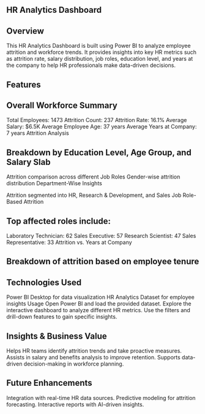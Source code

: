 ## HR Analytics Dashboard 
## Overview
This HR Analytics Dashboard is built using Power BI to analyze employee attrition and workforce trends. It provides insights into key HR metrics such as attrition rate, salary distribution, job roles, education level, and years at the company to help HR professionals make data-driven decisions.

## Features
## Overall Workforce Summary

Total Employees: 1473
Attrition Count: 237
Attrition Rate: 16.1%
Average Salary: $6.5K
Average Employee Age: 37 years
Average Years at Company: 7 years
Attrition Analysis

## Breakdown by Education Level, Age Group, and Salary Slab
Attrition comparison across different Job Roles
Gender-wise attrition distribution
Department-Wise Insights

Attrition segmented into HR, Research & Development, and Sales
Job Role-Based Attrition

## Top affected roles include:
Laboratory Technician: 62
Sales Executive: 57
Research Scientist: 47
Sales Representative: 33
Attrition vs. Years at Company

## Breakdown of attrition based on employee tenure
## Technologies Used
Power BI Desktop for data visualization
HR Analytics Dataset for employee insights
Usage
Open Power BI and load the provided dataset.
Explore the interactive dashboard to analyze different HR metrics.
Use the filters and drill-down features to gain specific insights.
## Insights & Business Value
Helps HR teams identify attrition trends and take proactive measures.
Assists in salary and benefits analysis to improve retention.
Supports data-driven decision-making in workforce planning.
## Future Enhancements
Integration with real-time HR data sources.
Predictive modeling for attrition forecasting.
Interactive reports with AI-driven insights.
